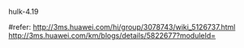 hulk-4.19

#refer:  http://3ms.huawei.com/hi/group/3078743/wiki_5126737.html
http://3ms.huawei.com/km/blogs/details/5822677?moduleId=

[config]:
kernel-kernelVersion-arch.config

